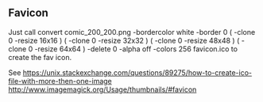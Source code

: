 Favicon
-------
Just call
convert comic_200_200.png  -bordercolor white -border 0 \( -clone 0 -resize 16x16 \) \( -clone 0 -resize 32x32 \) \( -clone 0 -resize 48x48 \) \( -clone 0 -resize 64x64 \) -delete 0 -alpha off -colors 256 favicon.ico
to create the fav icon.

See
https://unix.stackexchange.com/questions/89275/how-to-create-ico-file-with-more-then-one-image
http://www.imagemagick.org/Usage/thumbnails/#favicon
